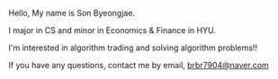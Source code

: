 Hello, My name is Son Byeongjae.

I major in CS and minor in Economics & Finance in HYU.

I'm interested in algorithm trading and solving algorithm problems!!

If you have any questions, contact me by email, brbr7904@naver.com
<!---
Son-Byeongjae/Son-Byeongjae is a ✨ special ✨ repository because its `README.md` (this file) appears on your GitHub profile.
You can click the Preview link to take a look at your changes.
--->

